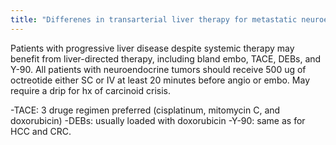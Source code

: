 ```yaml
---
title: "Differenes in transarterial liver therapy for metastatic neuroendocrine tumor"
---
```

Patients with progressive liver disease despite systemic therapy may benefit from liver-directed therapy, including bland embo, TACE, DEBs, and Y-90.
All patients with neuroendocrine tumors should receive 500 ug of octreotide either SC or IV at least 20 minutes before angio or embo. May require a drip for hx of carcinoid crisis.

-TACE: 3 druge regimen preferred (cisplatinum, mitomycin C, and doxorubicin)
-DEBs: usually loaded with doxorubicin
-Y-90: same as for HCC and CRC.

